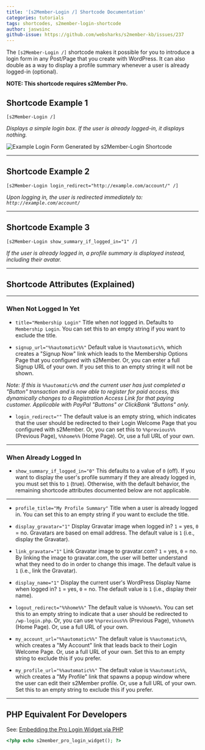 ```yaml
---
title: '[s2Member-Login /] Shortcode Documentation'
categories: tutorials
tags: shortcodes, s2member-login-shortcode
author: jaswsinc
github-issue: https://github.com/websharks/s2member-kb/issues/237
---
```


The `[s2Member-Login /]` shortcode makes it possible for you to introduce a login form in any Post/Page that you create with WordPress. It can also double as a way to display a profile summary whenever a user is already logged-in (optional).

**NOTE: This shortcode requires s2Member Pro.**

## Shortcode Example 1

```wpsc
[s2Member-Login /]
```

_Displays a simple login box. If the user is already logged-in, it displays nothing._

![Example Login Form Generated by s2Member-Login Shortcode](https://cloud.githubusercontent.com/assets/53005/8786639/540730a2-2efd-11e5-8225-a3244e9b49f7.png)

---

## Shortcode Example 2

```wpsc
[s2Member-Login login_redirect="http://example.com/account/" /]
```

_Upon logging in, the user is redirected immediately to: `http://example.com/account/`_

---

## Shortcode Example 3

```wpsc
[s2Member-Login show_summary_if_logged_in="1" /]
```

_If the user is already logged in, a profile summary is displayed instead, including their avatar._

---

## Shortcode Attributes (Explained)

---

### When Not Logged In Yet

<div class="li-margins"></div>

- `title="Membership Login"` Title when _not_ logged in. Defaults to `Membership Login`. You can set this to an empty string if you want to exclude the title.

-  `signup_url="%%automatic%%"` Default value is `%%automatic%%`, which creates a "Signup Now" link which leads to the Membership Options Page that you configured with s2Member. Or, you can enter a full Signup URL of your own. If you set this to an empty string it will not be shown.

  _Note: If this is `%%automatic%%` and the current user has just completed a "Button" transaction and is now able to register for paid access, this dynamically changes to a Registration Access Link for that paying customer. Applicable with PayPal "Buttons" or ClickBank "Buttons" only._

- `login_redirect=""` The default value is an empty string, which indicates that the user should be redirected to their Login Welcome Page that you configured with s2Member. Or, you can set this to `%%previous%%` (Previous Page), `%%home%%` (Home Page). Or, use a full URL of your own.

---

### When Already Logged In

- `show_summary_if_logged_in="0"` This defaults to a value of `0` (off). If you want to display the user's profile summary if they are already logged in, you must set this to `1` (true). Otherwise, with the default behavior, the remaining shortcode attributes documented below are not applicable.

---

<div class="li-margins"></div>

- `profile_title="My Profile Summary"` Title when a user is already logged in. You can set this to an empty string if you want to exclude the title.

- `display_gravatar="1"` Display Gravatar image when logged in? `1` = yes, `0` = no. Gravatars are based on email address. The default value is `1` (i.e., display the Gravatar).

- `link_gravatar="1"` Link Gravatar image to gravatar.com? `1` = yes, `0` = no. By linking the image to gravatar.com, the user will better understand what they need to do in order to change this image. The default value is `1` (i.e., link the Gravatar).

- `display_name="1"` Display the current user's WordPress Display Name when logged in? `1` = yes, `0` = no. The default value is `1` (i.e., display their name).

- `logout_redirect="%%home%%"` The default value is `%%home%%`. You can set this to an empty string to indicate that a user should be redirected to `/wp-login.php`. Or, you can use `%%previous%%` (Previous Page), `%%home%%` (Home Page). Or, use a full URL of your own.

- `my_account_url="%%automatic%%"` The default value is `%%automatic%%`, which creates a "My Account" link that leads back to their Login Welcome Page. Or, use a full URL of your own. Set this to an empty string to exclude this if you prefer.

- `my_profile_url="%%automatic%%"` The default value is `%%automatic%%`, which creates a "My Profile" link that spawns a popup window where the user can edit their s2Member profile. Or, use a full URL of your own. Set this to an empty string to exclude this if you prefer.

---

## PHP Equivalent For Developers

See: [Embedding the Pro Login Widget via PHP](https://s2member.com/kb-article/pro-login-widget/#toc-3610725f)

```php
<?php echo s2member_pro_login_widget(); ?>
```
